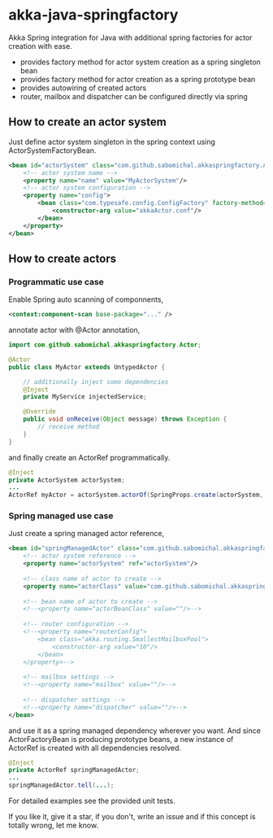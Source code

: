akka-java-springfactory
=======================
Akka Spring integration for Java with additional spring factories for actor creation with ease.

* provides factory method for actor system creation as a spring singleton bean
* provides factory method for actor creation as a spring prototype bean
* provides autowiring of created actors
* router, mailbox and dispatcher can be configured directly via spring

## How to create an actor system
Just define actor system singleton in the spring context using ActorSystemFactoryBean.
```xml
<bean id="actorSystem" class="com.github.sabomichal.akkaspringfactory.ActorSystemFactoryBean">
	<!-- actor system name -->
	<property name="name" value="MyActorSystem"/>
	<!-- actor system configuration -->
	<property name="config">
		<bean class="com.typesafe.config.ConfigFactory" factory-method="load">
			<constructor-arg value="akkaActor.conf"/>
		</bean>
	</property>
</bean>
```

## How to create actors
### Programmatic use case
Enable Spring auto scanning of componnents,
```xml
<context:component-scan base-package="..." />
```

annotate actor with @Actor annotation,
```java
import com.github.sabomichal.akkaspringfactory.Actor;

@Actor
public class MyActor extends UntypedActor {

	// additionally inject some dependencies
	@Inject
	private MyService injectedService;

	@Override
	public void onReceive(Object message) throws Exception {
		// receive method
	}
}
```

and finally create an ActorRef programmatically.
```java
@Inject
private ActorSystem actorSystem;
...
ActorRef myActor = actorSystem.actorOf(SpringProps.create(actorSystem, MyActor.class));
```

### Spring managed use case
Just create a spring managed actor reference,
```xml
<bean id="springManagedActor" class="com.github.sabomichal.akkaspringfactory.ActorFactoryBean">
	<!-- actor system reference -->
	<property name="actorSystem" ref="actorSystem"/>
	
	<!-- class name of actor to create -->
	<property name="actorClass" value="com.github.sabomichal.akkaspringfactory.test.GreetingActor"/>
	
	<!-- bean name of actor to create -->
	<!--<property name="actorBeanClass" value=""/>-->
	
	<!-- router configuration -->
	<!--<property name="routerConfig">
		<bean class="akka.routing.SmallestMailboxPool">
			<constructor-arg value="10"/>
		</bean>
	</property>-->
	
	<!-- mailbox settings -->
	<!--<property name="mailbox" value=""/>-->
	
	<!-- dispatcher settings -->
	<!--<property name="dispatcher" value=""/>-->
</bean>
```

and use it as a spring managed dependency wherever you want. And since ActorFactoryBean is producing prototype beans, a new instance of ActorRef is created with all dependencies resolved.
```java
@Inject
private ActorRef springManagedActor;
...
springManagedActor.tell(...);
```

For detailed examples see the provided unit tests.

If you like it, give it a star, if you don't, write an issue and if this concept is totally wrong, let me know. 
